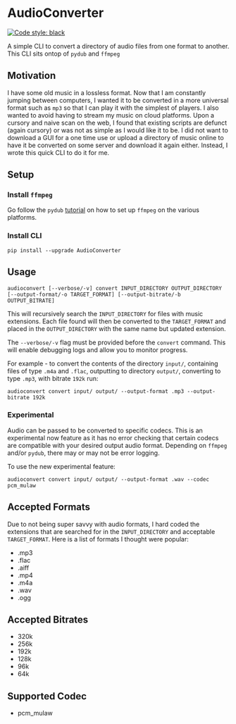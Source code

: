 # AudioConverter
[![Code style: black](https://img.shields.io/badge/code%20style-black-000000.svg)](https://github.com/psf/black)

A simple CLI to convert a directory of audio files from  one format
to another. This CLI sits ontop of `pydub` and `ffmpeg`

## Motivation
I have some old music in a lossless format. Now that I am constantly
jumping between computers, I wanted it to be converted in
a more universal format such as `mp3` so that I can play it with
the simplest of players. I also wanted to avoid having
to stream my music on cloud platforms. Upon a cursory and naive scan
on the web, I found that existing scripts are defunct (again cursory)
or was not as simple as I would like it to be. I did not want to download
a GUI for a one time use or upload a directory of music online to have it
be converted on some server and download it again either. Instead, I wrote
this quick CLI to do it for me.

## Setup
### Install `ffmpeg`
Go follow the `pydub`
[tutorial](https://github.com/jiaaro/pydub#getting-ffmpeg-set-up)
on how to set up `ffmpeg` on the various platforms.

### Install CLI
```shell
pip install --upgrade AudioConverter
```

## Usage
```shell
audioconvert [--verbose/-v] convert INPUT_DIRECTORY OUTPUT_DIRECTORY [--output-format/-o TARGET_FORMAT] [--output-bitrate/-b OUTPUT_BITRATE]
```
This will recursively search the `INPUT_DIRECTORY` for files with music
extensions. Each file found will then be converted to the `TARGET_FORMAT` and
placed in the `OUTPUT_DIRECTORY` with the same name but updated extension.

The `--verbose/-v` flag must be provided before the `convert` command. This
will enable debugging logs and allow you to monitor progress.

For example - to convert the contents of the directory `input/`, containing
files of type `.m4a` and `.flac`, outputting to directory `output/`, converting
to type `.mp3`, with bitrate `192k` run:

```shell
audioconvert convert input/ output/ --output-format .mp3 --output-bitrate 192k
```

### Experimental
Audio can be passed to be converted to specific codecs. This is an experimental now feature
as it has no error checking that certain codecs are compatible with your desired output
audio format. Depending on `ffmpeg` and/or `pydub`, there may or may not be error logging.

To use the new experimental feature:
```shell
audioconvert convert input/ output/ --output-format .wav --codec pcm_mulaw
```

## Accepted Formats
Due to not being super savvy with audio formats, I hard coded the extensions
that are searched for in the `INPUT_DIRECTORY` and acceptable `TARGET_FORMAT`.
Here is a list of formats I thought were popular:
- .mp3
- .flac
- .aiff
- .mp4
- .m4a
- .wav
- .ogg

## Accepted Bitrates
- 320k
- 256k
- 192k
- 128k
-  96k
-  64k

## Supported Codec
- pcm_mulaw
